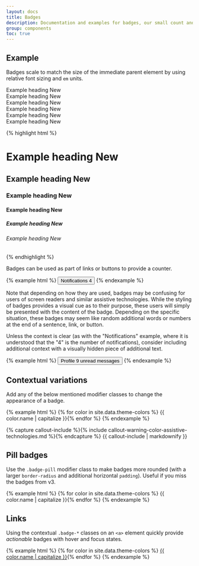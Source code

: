 ```yaml
---
layout: docs
title: Badges
description: Documentation and examples for badges, our small count and labeling component.
group: components
toc: true
---
```


## Example

Badges scale to match the size of the immediate parent element by using relative font sizing and `em` units.

<div class="bd-example">
<div class="h1">Example heading <span class="badge badge-secondary">New</span></div>
<div class="h2">Example heading <span class="badge badge-secondary">New</span></div>
<div class="h3">Example heading <span class="badge badge-secondary">New</span></div>
<div class="h4">Example heading <span class="badge badge-secondary">New</span></div>
<div class="h5">Example heading <span class="badge badge-secondary">New</span></div>
<div class="h6">Example heading <span class="badge badge-secondary">New</span></div>
</div>

{% highlight html %}

<h1>Example heading <span class="badge badge-secondary">New</span></h1>
<h2>Example heading <span class="badge badge-secondary">New</span></h2>
<h3>Example heading <span class="badge badge-secondary">New</span></h3>
<h4>Example heading <span class="badge badge-secondary">New</span></h4>
<h5>Example heading <span class="badge badge-secondary">New</span></h5>
<h6>Example heading <span class="badge badge-secondary">New</span></h6>
{% endhighlight %}

Badges can be used as part of links or buttons to provide a counter.

{% example html %} <button type="button" class="btn btn-primary"> Notifications <span class="badge badge-light">4</span> </button> {% endexample %}

Note that depending on how they are used, badges may be confusing for users of screen readers and similar assistive technologies. While the styling of badges provides a visual cue as to their purpose, these users will simply be presented with the content of the badge. Depending on the specific situation, these badges may seem like random additional words or numbers at the end of a sentence, link, or button.

Unless the context is clear (as with the "Notifications" example, where it is understood that the "4" is the number of notifications), consider including additional context with a visually hidden piece of additional text.

{% example html %} <button type="button" class="btn btn-primary"> Profile <span class="badge badge-light">9</span> <span class="sr-only">unread messages</span> </button> {% endexample %}

## Contextual variations

Add any of the below mentioned modifier classes to change the appearance of a badge.

{% example html %} {% for color in site.data.theme-colors %} <span class="badge badge-{{ color.name }}">{{ color.name | capitalize }}</span>{% endfor %} {% endexample %}

{% capture callout-include %}{% include callout-warning-color-assistive-technologies.md %}{% endcapture %} {{ callout-include | markdownify }}

## Pill badges

Use the `.badge-pill` modifier class to make badges more rounded (with a larger `border-radius` and additional horizontal `padding`). Useful if you miss the badges from v3.

{% example html %} {% for color in site.data.theme-colors %} <span class="badge badge-pill badge-{{ color.name }}">{{ color.name | capitalize }}</span>{% endfor %} {% endexample %}

## Links

Using the contextual `.badge-*` classes on an `<a>` element quickly provide _actionable_ badges with hover and focus states.

{% example html %} {% for color in site.data.theme-colors %} <a href="#" class="badge badge-{{ color.name }}">{{ color.name | capitalize }}</a>{% endfor %} {% endexample %}
